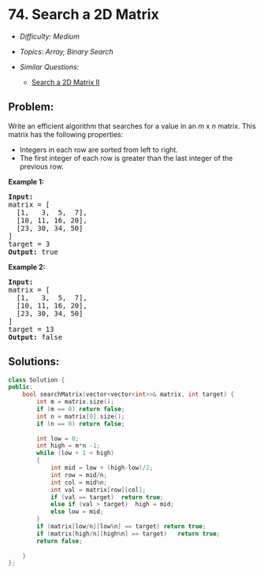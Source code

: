 # 74. Search a 2D Matrix

* *Difficulty: Medium*

* *Topics: Array, Binary Search*

* *Similar Questions:*

  * [Search a 2D Matrix II](./tests/search-a-2d-matrix.md)

## Problem:

<p>Write an efficient algorithm that searches for a value in an <em>m</em> x <em>n</em> matrix. This matrix has the following properties:</p>

<ul>
	<li>Integers in each row are sorted from left to right.</li>
	<li>The first integer of each row is greater than the last integer of the previous row.</li>
</ul>

<p><strong>Example 1:</strong></p>

<pre>
<strong>Input:</strong>
matrix = [
  [1,   3,  5,  7],
  [10, 11, 16, 20],
  [23, 30, 34, 50]
]
target = 3
<strong>Output:</strong> true
</pre>

<p><strong>Example 2:</strong></p>

<pre>
<strong>Input:</strong>
matrix = [
  [1,   3,  5,  7],
  [10, 11, 16, 20],
  [23, 30, 34, 50]
]
target = 13
<strong>Output:</strong> false</pre>

## Solutions:

```c++
class Solution {
public:
    bool searchMatrix(vector<vector<int>>& matrix, int target) {
        int m = matrix.size();
        if (m == 0) return false;
        int n = matrix[0].size();
        if (n == 0) return false;
        
        int low = 0;
        int high = m*n -1;
        while (low + 1 < high)
        {
            int mid = low + (high-low)/2;
            int row = mid/n;
            int col = mid%n;
            int val = matrix[row][col];
            if (val == target)  return true;
            else if (val > target)  high = mid;
            else low = mid;
        }
        if (matrix[low/n][low%n] == target) return true;
        if (matrix[high/n][high%n] == target)   return true;
        return false;
        
    }
};
```
